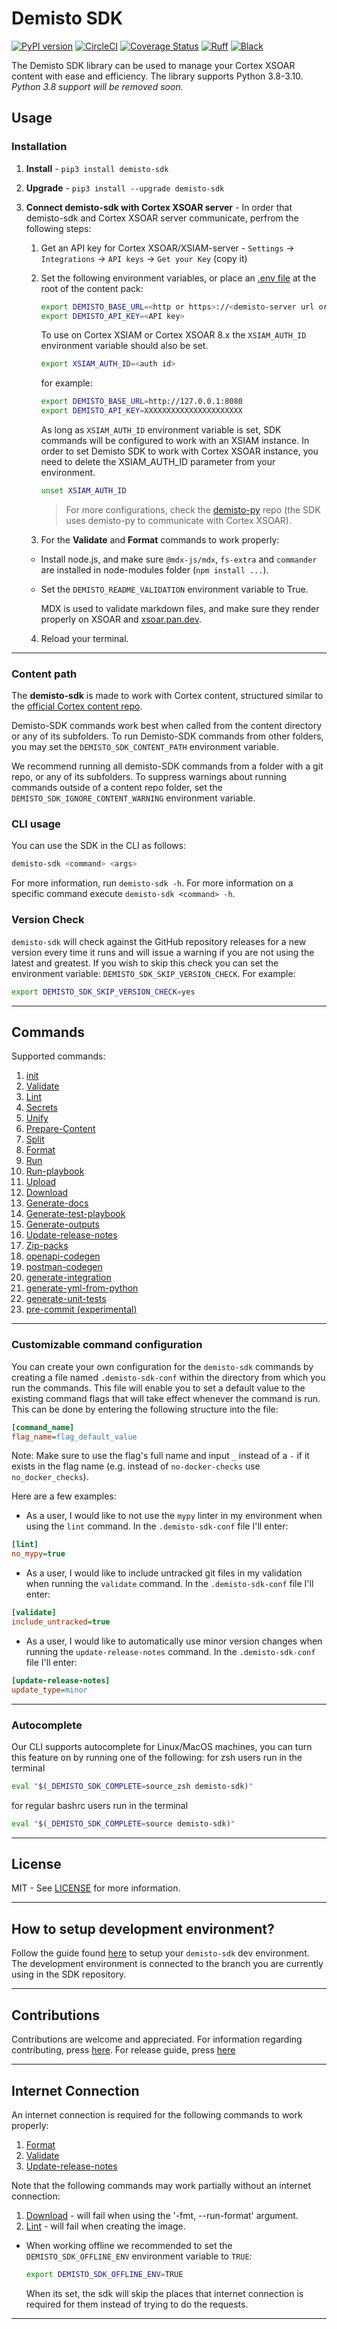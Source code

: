 # Demisto SDK

[![PyPI version](https://badge.fury.io/py/demisto-sdk.svg)](https://badge.fury.io/py/demisto-sdk)
[![CircleCI](https://circleci.com/gh/demisto/demisto-sdk/tree/master.svg?style=svg)](https://circleci.com/gh/demisto/demisto-sdk/tree/master)
[![Coverage Status](https://coveralls.io/repos/github/demisto/demisto-sdk/badge.svg?branch=master)](https://coveralls.io/github/demisto/demisto-sdk?branch=master)
[![Ruff](https://img.shields.io/endpoint?url=https://raw.githubusercontent.com/charliermarsh/ruff/main/assets/badge/v1.json)](https://github.com/charliermarsh/ruff)
[![Black](https://img.shields.io/badge/code%20style-black-000000.svg)](https://github.com/psf/black)

The Demisto SDK library can be used to manage your Cortex XSOAR content with ease and efficiency.
The library supports Python 3.8-3.10. _Python 3.8 support will be removed soon._

## Usage

### Installation

1. **Install** - `pip3 install demisto-sdk`
2. **Upgrade** - `pip3 install --upgrade demisto-sdk`
3. **Connect demisto-sdk with Cortex XSOAR server** - In order that demisto-sdk and Cortex XSOAR server communicate, perfrom the following steps:

   1. Get an API key for Cortex XSOAR/XSIAM-server - `Settings` -> `Integrations` -> `API keys` -> `Get your Key` (copy it)
   2. Set the following environment variables, or place an [.env file](https://pypi.org/project/python-dotenv/) at the root of the content pack:

      ```bash
      export DEMISTO_BASE_URL=<http or https>://<demisto-server url or ip>:<port>
      export DEMISTO_API_KEY=<API key>
      ```
      To use on Cortex XSIAM or Cortex XSOAR 8.x the `XSIAM_AUTH_ID` environment variable should also be set.
      ```bash
      export XSIAM_AUTH_ID=<auth id>
      ```

      for example:
      ```bash
      export DEMISTO_BASE_URL=http://127.0.0.1:8080
      export DEMISTO_API_KEY=XXXXXXXXXXXXXXXXXXXXXX
      ```
      As long as `XSIAM_AUTH_ID` environment variable is set, SDK commands will be configured to work with an XSIAM instance.
      In order to set Demisto SDK to work with Cortex XSOAR instance, you need to delete the XSIAM_AUTH_ID parameter from your environment.
      ```bash
      unset XSIAM_AUTH_ID
      ```

      >For more configurations, check the [demisto-py](https://github.com/demisto/demisto-py) repo (the SDK uses demisto-py to communicate with Cortex XSOAR).

   3. For the **Validate** and **Format** commands to work properly:
     - Install node.js, and make sure `@mdx-js/mdx`, `fs-extra` and `commander` are installed in node-modules folder (`npm install ...`).
     - Set the `DEMISTO_README_VALIDATION` environment variable to True.

       MDX is used to validate markdown files, and make sure they render properly on XSOAR and [xsoar.pan.dev](https://xsoar.pan.dev).

   4. Reload your terminal.

---

### Content path

The **demisto-sdk** is made to work with Cortex content, structured similar to the [official Cortex content repo](https://github.com/demisto/content).

Demisto-SDK commands work best when called from the content directory or any of its subfolders.
To run Demisto-SDK commands from other folders, you may set the `DEMISTO_SDK_CONTENT_PATH` environment variable.

We recommend running all demisto-SDK commands from a folder with a git repo, or any of its subfolders. To suppress warnings about running commands outside of a content repo folder, set the `DEMISTO_SDK_IGNORE_CONTENT_WARNING` environment variable.

### CLI usage

You can use the SDK in the CLI as follows:

```bash
demisto-sdk <command> <args>
```

For more information, run `demisto-sdk -h`.
For more information on a specific command execute `demisto-sdk <command> -h`.

### Version Check

`demisto-sdk` will check against the GitHub repository releases for a new version every time it runs and will issue a warning if you are not using the latest and greatest. If you wish to skip this check you can set the environment variable: `DEMISTO_SDK_SKIP_VERSION_CHECK`. For example:

```bash
export DEMISTO_SDK_SKIP_VERSION_CHECK=yes
```

---

## Commands

Supported commands:

1. [init](https://github.com/demisto/demisto-sdk/blob/master/demisto_sdk/commands/init/README.md)
2. [Validate](https://github.com/demisto/demisto-sdk/blob/master/demisto_sdk/commands/validate/README.md)
3. [Lint](https://github.com/demisto/demisto-sdk/blob/master/demisto_sdk/commands/lint/README.md)
4. [Secrets](https://github.com/demisto/demisto-sdk/blob/master/demisto_sdk/commands/secrets/README.md)
5. [Unify](https://github.com/demisto/demisto-sdk/blob/master/demisto_sdk/commands/prepare_content/README.md#Unify)
6. [Prepare-Content](https://github.com/demisto/demisto-sdk/blob/master/demisto_sdk/commands/prepare_content/README.md#prepare-content)
7. [Split](https://github.com/demisto/demisto-sdk/blob/master/demisto_sdk/commands/split/README.md)
8. [Format](https://github.com/demisto/demisto-sdk/blob/master/demisto_sdk/commands/format/README.md)
9. [Run](https://github.com/demisto/demisto-sdk/blob/master/demisto_sdk/commands/run_cmd/README.md)
10. [Run-playbook](https://github.com/demisto/demisto-sdk/blob/master/demisto_sdk/commands/run_playbook/README.md)
11. [Upload](https://github.com/demisto/demisto-sdk/blob/master/demisto_sdk/commands/upload/README.md)
12. [Download](https://github.com/demisto/demisto-sdk/blob/master/demisto_sdk/commands/download/README.md)
13. [Generate-docs](https://github.com/demisto/demisto-sdk/blob/master/demisto_sdk/commands/generate_docs/README.md)
14. [Generate-test-playbook](https://github.com/demisto/demisto-sdk/blob/master/demisto_sdk/commands/generate_test_playbook/README.md)
15. [Generate-outputs](https://github.com/demisto/demisto-sdk/blob/master/demisto_sdk/commands/generate_outputs/README.md)
16. [Update-release-notes](https://github.com/demisto/demisto-sdk/blob/master/demisto_sdk/commands/update_release_notes/README.md)
17. [Zip-packs](https://github.com/demisto/demisto-sdk/blob/master/demisto_sdk/commands/zip_packs/README.md)
18. [openapi-codegen](https://xsoar.pan.dev/docs/integrations/openapi-codegen)
19. [postman-codegen](https://xsoar.pan.dev/docs/integrations/postman-codegen)
20. [generate-integration](https://xsoar.pan.dev/docs/integrations/code-generator)
21. [generate-yml-from-python](https://xsoar.pan.dev/docs/integrations/yml-from-python-code-gen)
22. [generate-unit-tests](https://github.com/demisto/demisto-sdk/blob/master/demisto_sdk/commands/generate_unit_tests/README.md)
23. [pre-commit (experimental)](https://github.com/demisto/demisto-sdk/blob/master/demisto_sdk/commands/pre_commit/README.md)
---

### Customizable command configuration

You can create your own configuration for the `demisto-sdk` commands by creating a file named `.demisto-sdk-conf` within the directory from which you run the commands.
This file will enable you to set a default value to the existing command flags that will take effect whenever the command is run.
This can be done by entering the following structure into the file:

```INI
[command_name]
flag_name=flag_default_value
```

Note: Make sure to use the flag's full name and input `_` instead of a `-` if it exists in the flag name (e.g. instead of `no-docker-checks` use `no_docker_checks`).

Here are a few examples:

- As a user, I would like to not use the `mypy` linter in my environment when using the `lint` command. In the `.demisto-sdk-conf` file I'll enter:

 ```INI
[lint]
no_mypy=true
```

- As a user, I would like to include untracked git files in my validation when running the `validate` command. In the `.demisto-sdk-conf` file I'll enter:

```INI
[validate]
include_untracked=true
```

- As a user, I would like to automatically use minor version changes when running the `update-release-notes` command. In the `.demisto-sdk-conf` file I'll enter:

```INI
[update-release-notes]
update_type=minor
```

---

### Autocomplete

Our CLI supports autocomplete for Linux/MacOS machines, you can turn this feature on by running one of the following:
for zsh users run in the terminal

```bash
eval "$(_DEMISTO_SDK_COMPLETE=source_zsh demisto-sdk)"
```

for regular bashrc users run in the terminal

```bash
eval "$(_DEMISTO_SDK_COMPLETE=source demisto-sdk)"
```

---

## License

MIT - See [LICENSE](LICENSE) for more information.

---

## How to setup development environment?

Follow the guide found [here](CONTRIBUTION.md#2-install-demisto-sdk-dev-environment) to setup your `demisto-sdk` dev environment.
The development environment is connected to the branch you are currently using in the SDK repository.

---

## Contributions

Contributions are welcome and appreciated.
For information regarding contributing, press [here](CONTRIBUTION.md).
For release guide, press [here](docs/release_guide.md)

---

## Internet Connection

An internet connection is required for the following commands to work properly:

1. [Format](https://github.com/demisto/demisto-sdk/blob/master/demisto_sdk/commands/format/README.md)
2. [Validate](https://github.com/demisto/demisto-sdk/blob/master/demisto_sdk/commands/validate/README.md)
3. [Update-release-notes](https://github.com/demisto/demisto-sdk/blob/master/demisto_sdk/commands/update_release_notes/README.md)


Note that the following commands may work partially without an internet connection:

1. [Download](https://github.com/demisto/demisto-sdk/blob/master/demisto_sdk/commands/download/README.md) - will fail when using the '-fmt, --run-format' argument.
2. [Lint](https://github.com/demisto/demisto-sdk/blob/master/demisto_sdk/commands/lint/README.md) - will fail when creating the image.

- When working offline we recommended to set the `DEMISTO_SDK_OFFLINE_ENV` environment variable to `TRUE`:
   ```bash
   export DEMISTO_SDK_OFFLINE_ENV=TRUE
   ```

   When its set, the sdk will skip the places that internet connection is required for them instead of trying to do the requests.

---
